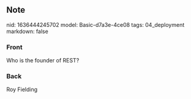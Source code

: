 ## Note
nid: 1636444245702
model: Basic-d7a3e-4ce08
tags: 04_deployment
markdown: false

### Front
Who is the founder of REST?

### Back
Roy Fielding
